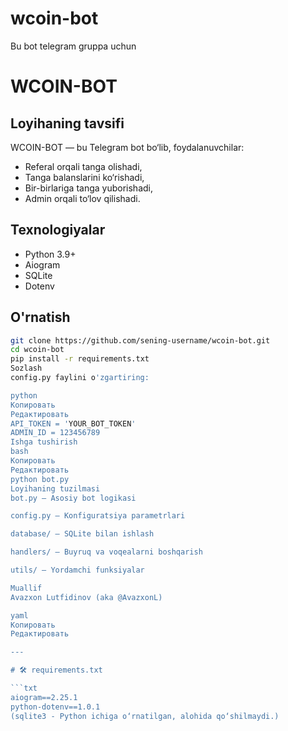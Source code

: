 # wcoin-bot
Bu bot telegram gruppa uchun
# WCOIN-BOT

## Loyihaning tavsifi
WCOIN-BOT — bu Telegram bot bo‘lib, foydalanuvchilar:
- Referal orqali tanga olishadi,
- Tanga balanslarini ko‘rishadi,
- Bir-birlariga tanga yuborishadi,
- Admin orqali to‘lov qilishadi.

## Texnologiyalar
- Python 3.9+
- Aiogram
- SQLite
- Dotenv

## O'rnatish

```bash
git clone https://github.com/sening-username/wcoin-bot.git
cd wcoin-bot
pip install -r requirements.txt
Sozlash
config.py faylini o'zgartiring:

python
Копировать
Редактировать
API_TOKEN = 'YOUR_BOT_TOKEN'
ADMIN_ID = 123456789
Ishga tushirish
bash
Копировать
Редактировать
python bot.py
Loyihaning tuzilmasi
bot.py — Asosiy bot logikasi

config.py — Konfiguratsiya parametrlari

database/ — SQLite bilan ishlash

handlers/ — Buyruq va voqealarni boshqarish

utils/ — Yordamchi funksiyalar

Muallif
Avazxon Lutfidinov (aka @AvazxonL)

yaml
Копировать
Редактировать

---

# 🛠 requirements.txt

```txt
aiogram==2.25.1
python-dotenv==1.0.1
(sqlite3 - Python ichiga o‘rnatilgan, alohida qo‘shilmaydi.)
